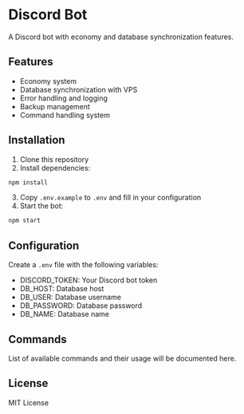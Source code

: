 # Discord Bot

A Discord bot with economy and database synchronization features.

## Features

- Economy system
- Database synchronization with VPS
- Error handling and logging
- Backup management
- Command handling system

## Installation

1. Clone this repository
2. Install dependencies:
```bash
npm install
```
3. Copy `.env.example` to `.env` and fill in your configuration
4. Start the bot:
```bash
npm start
```

## Configuration

Create a `.env` file with the following variables:
- DISCORD_TOKEN: Your Discord bot token
- DB_HOST: Database host
- DB_USER: Database username
- DB_PASSWORD: Database password
- DB_NAME: Database name

## Commands

List of available commands and their usage will be documented here.

## License

MIT License
